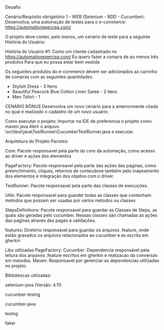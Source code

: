 
Desafio

Cenário/Requisito obrigatório
1 - WEB (Selenium - BDD - Cucumber):
Desenvolva, uma automação de testes para o e-commerce: https://automationexercise.com/

O projeto deve conter, pelo menos, um cenário de teste para a seguinte História do Usuário:

História do Usuário #1:
Como um cliente cadastrado no https://automationexercise.com/
Eu quero fazer a compra de ao menos três produtos
Para que eu possa estar bem vestida

Os seguintes produtos do e-commerce devem ser adicionados ao carrinho de compras com as seguintes quantidades.
- Stylish Dress - 3 Itens
- Beautiful Peacock Blue Cotton Linen Saree - 2 itens
- Men Tshirt - 1

CENÁRIO BÔNUS
Desenvolva um novo cenário para a anteriormente citada no qual é realizado o cadastro de um novo usuário.

Como executar o projeto:
Importar na IDE de preferencia o projeto como maven java
Abrir o arquivo \src\test\java\TestRunner\CucumberTestRunner.java e executar.

Arquitetura do Projeto
Pacotes:

Core: Pacote responsavel pela parte do core da automação, como acesso ao driver e ações dos elementos

PageFactory: Pacote responsavel pela parte das ações das paginas, como preenchimento, cliques, retornos de conteudose também pelo mapeamento dos elementos e integração dos objetos com o driver.

TestRunner: Pacote responsavel pela parte das classes de execuções.

Utils: Pacote responsavel para guardar todas as classes que contenham metodos que possam ser usadas por varios métodos ou classes

StepsDefinitions: Pacote responsavel para guardar as Classes de Steps, as quais são geradas pelo cucumber. Nessas classes são chamadas as ações das paginas através das pages e validações.

features: Diretório responsável para guardar os arquivos .feature, onde estão gravados os arquivos relacionados ao cucumber e as escrita em gherkin

Libs utilizadas
PageFactory: 
Cucumber: Dependencia responsável pela leitura dos arquivos .feature escritos em gherkin e realizacao da conversao em metodos.
Maven: Responsavel por gerenciar as dependencias utilizadas no projeto.

Bibliotescas utilizadas:

selenium-java (Versão: 4.11)

cucumber-testng

cucumber-java

testng

faker
